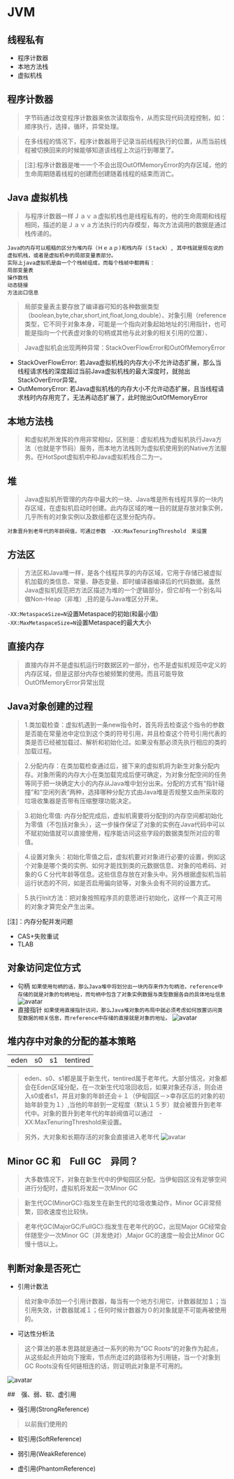 JVM
===

## 线程私有
- 程序计数器
- 本地方法栈
- 虚拟机栈

## 程序计数器
>字节码通过改变程序计数器来依次读取指令，从而实现代码流程控制，如：顺序执行，选择，循环，异常处理。

>在多线程的情况下，程序计数器用于记录当前线程执行的位置，从而当前线程被切换回来的时候能够知道该线程上次运行到哪里了。

>\[注]:程序计数器是唯一一个不会出现OutOfMemoryError的内存区域，他的生命周期随着线程的创建而创建随着线程的结束而消亡。

## Java 虚拟机栈

>与程序计数器一样Ｊａｖａ虚拟机栈也是线程私有的，他的生命周期和线程相同，描述的是Ｊａｖａ方法执行的内存模型，每次方法调用的数据是通过栈传递的。

```
Java的内存可以粗糙的区分为堆内存（Ｈｅａｐ)和栈内存（Ｓtack）, 其中栈就是现在说的虚拟机栈，或者是虚拟机中的局部变量表部分。  
实际上java虚拟机是由一个个栈帧组成，而每个栈帧中都拥有：
局部变量表
操作数栈
动态链接
方法出口信息
```

>局部变量表主要存放了编译器可知的各种数据类型（boolean,byte,char,short,int,float,long,double）、对象引用（reference类型，它不同于对象本身，可能是一个指向对象起始地址的引用指针，也可能是指向一个代表虚对象的句柄或其他与此对象的相关引用的位置）、

>Java虚拟机会出现两种异常：StackOverFlowError和OutOfMemoryError

- StackOverFlowError:
    若Java虚拟机栈的内存大小不允许动态扩展，那么当线程请求栈的深度超过当前Java虚拟机栈的最大深度时，就抛出StackOverError异常。
- OutMemoryError:
    若Java虚拟机栈的内存大小不允许动态扩展，且当线程请求栈时内存用完了，无法再动态扩展了，此时抛出OutOfMemoryError

## 本地方法栈

>和虚拟机所发挥的作用非常相似，区别是：虚拟机栈为虚拟机执行Java方法（也就是字节码）服务，而本地方法栈则为虚拟机使用到的Native方法服务。在HotSpot虚拟机中和Java虚拟机栈合二为一。

## 堆

>Java虚拟机所管理的内存中最大的一块、Java堆是所有线程共享的一块内存区域，在虚拟机启动时创建。此内存区域的唯一目的就是存放对象实例，几乎所有的对象实例以及数组都在这里分配内存。

`对象晋升到老年代的年龄阀值，可通过参数　-XX:MaxTenuringThreshold　来设置`

## 方法区

>方法区和Java堆一样，是各个线程共享的内存区域，它用于存储已被虚拟机加载的类信息、常量、静态变量、即时编译器编译后的代码数据。虽然Java虚拟机规范把方法区描述为堆的一个逻辑部分，但它却有一个别名叫做Non-Heap（非堆）,目的是与Java堆区分开来。

`-XX:MetaspaceSize=N`设置Metaspace的初始(和最小值)  
`-XX:MaxMetaspaceSize=N`设置Metaspace的最大大小

## 直接内存

>直接内存并不是虚拟机运行时数据区的一部分，也不是虚拟机规范中定义的内存区域，但是这部分内存也被频繁的使用。而且可能导致OutOfMemoryError异常出现

## Java对象创建的过程

>1.类加载检查：虚拟机遇到一条new指令时，首先将去检查这个指令的参数是否能在常量池中定位到这个类的符号引用，并且检查这个符号引用代表的类是否已经被加载过、解析和初始化过。如果没有那必须先执行相应的类的加载过程。

>2.分配内存：在类加载检查通过后，接下来的虚拟机将为新生对象分配内存。对象所需的内存大小在类加载完成后便可确定，为对象分配空间的任务等同于把一块确定大小的内存从Java堆中划分出来。分配的方式有“指针碰撞”和”空闲列表“两种，选择哪种分配方式由Java堆是否规整又由所采取的垃圾收集器是否带有压缩整理功能决定。

>3.初始化零值: 内存分配完成后，虚拟机需要将分配到的内存空间都初始化为零值（不包括对象头），这一步操作保证了对象的实例在Java代码中可以不赋初始值就可以直接使用，程序能访问这些字段的数据类型所对应的零值。

>4.设置对象头：初始化零值之后，虚拟机要对对象进行必要的设置，例如这个对象是哪个类的实例、如何才能找到类的元数据信息、对象的哈希码、对象的ＧＣ分代年龄等信息。这些信息存放在对象头中。另外根据虚拟机当前运行状态的不同，如是否启用偏向锁等，对象头会有不同的设置方式。

>5.执行Init方法：把对象按照程序员的意愿进行初始化，这样一个真正可用的对象才算完全产生出来。

\[注]：内存分配并发问题　　
- CAS+失败重试
- TLAB

## 对象访问定位方式
- 句柄
`如果使用句柄的话，那么Java堆中将划分出一块内存来作为句柄池，reference中存储的就是对象的句柄地址，而句柄中包含了对象实例数据与类型数据各自的具体地址信息`
![avatar](reference.png)
- 直接指针
`如果使用直接指针访问，那么Java堆对象的布局中就必须考虑如何放置访问类型数据的相关信息，而reference中存储的直接就是对象的地址。`
![avatar](reference_drection_address.png)

## 堆内存中对象的分配的基本策略

<table>
    <tr><td>eden</td><td>s0</td><td>s1</td><td>tentired</td></tr>
</table>

>eden、s0、s1都是属于新生代，tentired属于老年代。大部分情况，对象都会在Eden区域分配，在一次新生代垃圾回收后，如果对象还存活，则会进入s0或者s1，并且对象的年龄还会＋１（伊甸园区－>幸存区后的对象的初始年龄变为１）,当他的年龄到一定程度（默认１５岁）就会被晋升到老年代中。对象的晋升到老年代的年龄阀值可以通过　-XX:MaxTenuringThreshold来设置。

>另外，大对象和长期存活的对象会直接进入老年代
![avatar](heap.png)

## Minor GC 和　Full GC　异同？

>大多数情况下，对象在新生代中的伊甸园区分配。当伊甸园区没有足够空间进行分配时，虚拟机将发起一次Minor GC

>新生代GC(MinorGC):指发生在新生代的垃圾收集动作，Minor GC非常频繁，回收速度也比较快。

>老年代GC(MajorGC/FullGC):指发生在老年代的GC，出现Major GC经常会伴随至少一次Minor GC（并发绝对）,Major GC的速度一般会比Minor GC慢十倍以上。

## 判断对象是否死亡

- 引用计数法
>给对象中添加一个引用计数器，每当有一个地方引用它，计数器就加１；当引用失效，计数器就减１；任何时候计数器为０的对象就是不可能再被使用的。
- 可达性分析法
>这个算法的基本思路就是通过一系列的称为”GC Roots“的对象作为起点，从这些起点开始向下搜索，节点所走过的路径称为引用链，当一个对象到GC Roots没有任何链相连的话，则证明此对象是不可用的。

![avatar](Objcet_live.png)

##　强、弱、软、虚引用

- 强引用(StrongReference)
>以前我们使用的
- 软引用(SoftReference)
>
- 弱引用(WeakReference)
>
- 虚引用(PhantomReference)
>